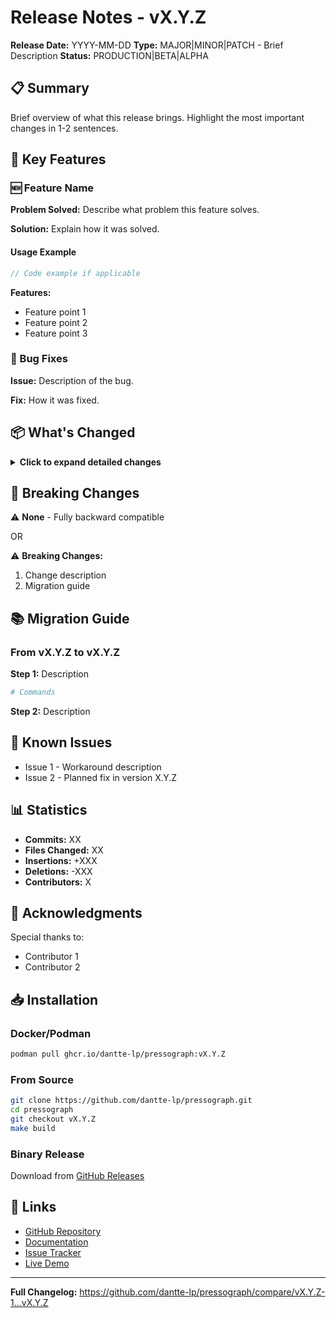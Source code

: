 # Release Notes - vX.Y.Z

**Release Date:** YYYY-MM-DD
**Type:** MAJOR|MINOR|PATCH - Brief Description
**Status:** PRODUCTION|BETA|ALPHA

## 📋 Summary

Brief overview of what this release brings. Highlight the most important changes in 1-2 sentences.

## 🎯 Key Features

### 🆕 Feature Name

**Problem Solved:** Describe what problem this feature solves.

**Solution:** Explain how it was solved.

#### Usage Example
```typescript
// Code example if applicable
```

**Features:**
- Feature point 1
- Feature point 2
- Feature point 3

### 🐛 Bug Fixes

**Issue:** Description of the bug.

**Fix:** How it was fixed.

## 📦 What's Changed

<details>
<summary><strong>Click to expand detailed changes</strong></summary>

### New Features
- Feature 1
- Feature 2

### Improvements
- Improvement 1
- Improvement 2

### Bug Fixes
- Fix 1
- Fix 2

### Documentation
- Doc update 1
- Doc update 2

### Infrastructure
- Infra change 1
- Infra change 2

</details>

## 🔄 Breaking Changes

⚠️ **None** - Fully backward compatible

OR

⚠️ **Breaking Changes:**
1. Change description
2. Migration guide

## 📚 Migration Guide

### From vX.Y.Z to vX.Y.Z

**Step 1:** Description
```bash
# Commands
```

**Step 2:** Description

## 🐛 Known Issues

- Issue 1 - Workaround description
- Issue 2 - Planned fix in version X.Y.Z

## 📊 Statistics

- **Commits:** XX
- **Files Changed:** XX
- **Insertions:** +XXX
- **Deletions:** -XXX
- **Contributors:** X

## 🙏 Acknowledgments

Special thanks to:
- Contributor 1
- Contributor 2

## 📥 Installation

### Docker/Podman
```bash
podman pull ghcr.io/dantte-lp/pressograph:vX.Y.Z
```

### From Source
```bash
git clone https://github.com/dantte-lp/pressograph.git
cd pressograph
git checkout vX.Y.Z
make build
```

### Binary Release
Download from [GitHub Releases](https://github.com/dantte-lp/pressograph/releases/tag/vX.Y.Z)

## 🔗 Links

- [GitHub Repository](https://github.com/dantte-lp/pressograph)
- [Documentation](https://github.com/dantte-lp/pressograph/tree/main/docs)
- [Issue Tracker](https://github.com/dantte-lp/pressograph/issues)
- [Live Demo](https://pressograph.infra4.dev)

---

**Full Changelog:** https://github.com/dantte-lp/pressograph/compare/vX.Y.Z-1...vX.Y.Z
